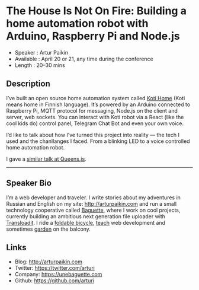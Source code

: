 The House Is Not On Fire: Building a home automation robot with Arduino, Raspberry Pi and Node.js
========================

* Speaker   : Artur Paikin
* Available : April 20 or 21, any time during the conference
* Length    : 20–30 mins

Description
-----------

I’ve built an open source home automation system called [Koti Home](https://github.com/arturi/kotihome) (Koti means home in Finnish language). It’s powered by an Arduino connected to Raspberry Pi, MQTT protocol for messaging, Node.js on the client and server, web sockets. You can interact with Koti robot via a React (like the cool kids do) control panel, Telegram Chat Bot and even your own voice.

I’d like to talk about how I’ve turned this project into reality — the tech I used and the chanllanges I faced. From a blinking LED to a voice controlled home automation robot. 

I gave a [similar talk at Queens.js](http://www.meetup.com/QueensJS/events/227320843/).

---------------

Speaker Bio
-----------

I’m a web developer and traveler. I write stories about my adventures in Russian and English on my site: http://arturpaikin.com and run a small technology cooperative called [Baguette](http://unebaguette.com), where I work on cool projects, currently building an ambitious next generation file uploader with [Transloadit](https://transloadit.com/). I ride a [foldable bicycle](https://www.instagram.com/p/xC0qC2SSYb), [teach](http://unebaguette.com/web-course/) web development and sometimes [garden](https://www.instagram.com/p/4_6LO8ySVL/) on the balcony.

Links
-----

* Blog: http://arturpaikin.com
* Twitter: https://twitter.com/arturi
* Company: https://unebaguette.com
* Github: https://github.com/arturi
